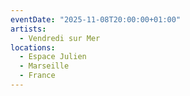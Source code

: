 ```yaml
---
eventDate: "2025-11-08T20:00:00+01:00"
artists:
  - Vendredi sur Mer
locations:
  - Espace Julien
  - Marseille
  - France
---
```

